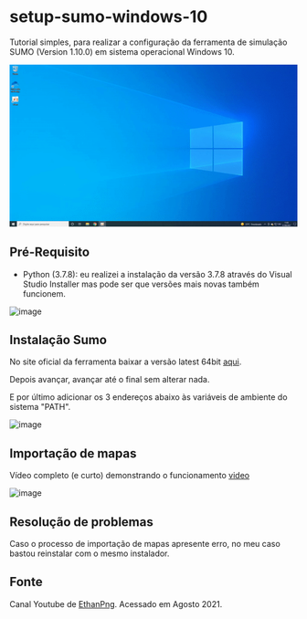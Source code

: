 # setup-sumo-windows-10

Tutorial simples, para realizar a configuração da ferramenta de simulação SUMO (Version 1.10.0) em sistema operacional Windows 10.

![image](ezgif.com-gif-maker.gif)

## Pré-Requisito

- Python (3.7.8): eu realizei a instalação da versão 3.7.8 através do Visual Studio Installer mas pode ser que versões mais novas também funcionem.

![image](https://user-images.githubusercontent.com/22710963/131512068-1edc366c-1e37-47d6-b273-bc9003214ba4.png)

## Instalação Sumo

No site oficial da ferramenta baixar a versão latest 64bit [aqui](https://sumo.dlr.de/docs/Downloads.php).

Depois avançar, avançar até o final sem alterar nada.

E por último adicionar os 3 endereços abaixo às variáveis de ambiente do sistema "PATH". 

![image](https://user-images.githubusercontent.com/22710963/131513290-b2dff337-0715-4939-bbaa-31a9d2edefbb.png)


## Importação de mapas 

Vídeo completo (e curto) demonstrando o funcionamento  [video](https://youtu.be/bqSr48y97o8)

![image](https://user-images.githubusercontent.com/22710963/131519389-5d4eb79d-a112-4864-b2b1-045544eb4c63.png)

## Resolução de problemas

Caso o processo de importação de mapas apresente erro, no meu caso bastou reinstalar com o mesmo instalador.

## Fonte

Canal Youtube de [EthanPng](https://www.youtube.com/watch?v=zQH1n0Fvxes&ab_channel=EthanPng). Acessado em Agosto 2021.
